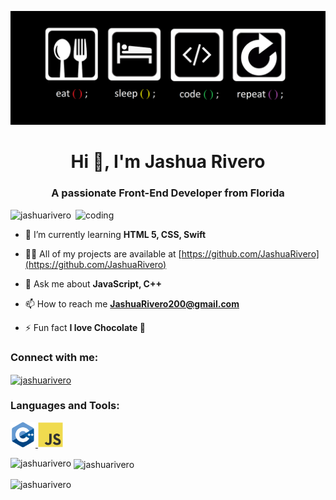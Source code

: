 ![logo](https://github.com/JashuaRivero/JashuaRivero/blob/main/Github%20Banner.png)
<h1 align="center">Hi 👋, I'm Jashua Rivero</h1>
<h3 align="center">A passionate Front-End Developer from Florida</h3>

<img align="right" alt="coding" width="400" src="https://camo.githubusercontent.com/19db51af5f90f1b152bc0b9078f5fe97053955be5074f03f17019c70345bdcdb/68747470733a2f2f6d69726f2e6d656469756d2e636f6d2f6d61782f313336302f302a37513379765349765f7430696f4a2d5a2e676966">

<p align="left"> <img src="https://komarev.com/ghpvc/?username=jashuarivero&label=Profile%20views&color=0e75b6&style=flat" alt="jashuarivero" /> </p>

- 🌱 I’m currently learning **HTML 5, CSS, Swift**

- 👨‍💻 All of my projects are available at [https://github.com/JashuaRivero](https://github.com/JashuaRivero)

- 💬 Ask me about **JavaScript, C++**

- 📫 How to reach me **JashuaRivero200@gmail.com**

- ⚡ Fun fact **I love Chocolate 🍫**

<h3 align="left">Connect with me:</h3>
<p align="left">
<a href="https://linkedin.com/in/jashuarivero" target="blank"><img align="center" src="https://raw.githubusercontent.com/rahuldkjain/github-profile-readme-generator/master/src/images/icons/Social/linked-in-alt.svg" alt="jashuarivero" height="30" width="40" /></a>
</p>

<h3 align="left">Languages and Tools:</h3>
<p align="left"> <a href="https://www.w3schools.com/cpp/" target="_blank" rel="noreferrer"> <img src="https://raw.githubusercontent.com/devicons/devicon/master/icons/cplusplus/cplusplus-original.svg" alt="cplusplus" width="40" height="40"/> </a> <a href="https://developer.mozilla.org/en-US/docs/Web/JavaScript" target="_blank" rel="noreferrer"> <img src="https://raw.githubusercontent.com/devicons/devicon/master/icons/javascript/javascript-original.svg" alt="javascript" width="40" height="40"/> </a> </p>

<p><img align="left" src="https://github-readme-stats.vercel.app/api/top-langs?username=jashuarivero&show_icons=true&locale=en&layout=compact" alt="jashuarivero" /></p>

<p>&nbsp;<img align="center" src="https://github-readme-stats.vercel.app/api?username=jashuarivero&show_icons=true&locale=en" alt="jashuarivero" /></p>

<p><img align="center" src="https://github-readme-streak-stats.herokuapp.com/?user=jashuarivero&" alt="jashuarivero" /></p>

